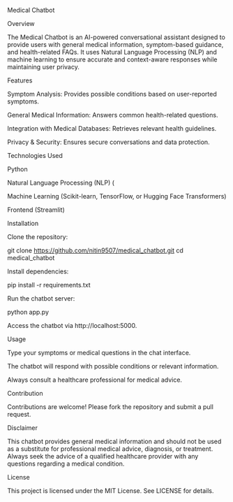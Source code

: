 Medical Chatbot

Overview

The Medical Chatbot is an AI-powered conversational assistant designed to provide users with general medical information, symptom-based guidance, and health-related FAQs. It uses Natural Language Processing (NLP) and machine learning to ensure accurate and context-aware responses while maintaining user privacy.

Features

Symptom Analysis: Provides possible conditions based on user-reported symptoms.

General Medical Information: Answers common health-related questions.

Integration with Medical Databases: Retrieves relevant health guidelines.

Privacy & Security: Ensures secure conversations and data protection.

Technologies Used

Python 

Natural Language Processing (NLP) (

Machine Learning (Scikit-learn, TensorFlow, or Hugging Face Transformers)

Frontend (Streamlit)

Installation

Clone the repository:

git clone https://github.com/nitin9507/medical_chatbot.git
cd medical_chatbot

Install dependencies:

pip install -r requirements.txt

Run the chatbot server:

python app.py

Access the chatbot via http://localhost:5000.

Usage

Type your symptoms or medical questions in the chat interface.

The chatbot will respond with possible conditions or relevant information.

Always consult a healthcare professional for medical advice.

Contribution

Contributions are welcome! Please fork the repository and submit a pull request.

Disclaimer

This chatbot provides general medical information and should not be used as a substitute for professional medical advice, diagnosis, or treatment. Always seek the advice of a qualified healthcare provider with any questions regarding a medical condition.

License

This project is licensed under the MIT License. See LICENSE for details.

